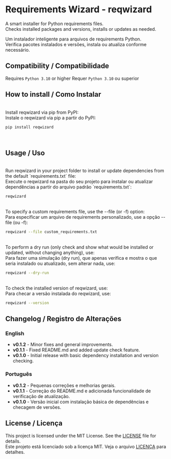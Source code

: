 # Requirements Wizard - reqwizard

A smart installer for Python requirements files.  
Checks installed packages and versions, installs or updates as needed.

Um instalador inteligente para arquivos de requirements Python.  
Verifica pacotes instalados e versões, instala ou atualiza conforme necessário.

## Compatibility / Compatibilidade

Requires `Python 3.10` or higher
Requer `Python 3.10` ou superior

## How to install / Como Instalar
<br>
Install reqwizard via pip from PyPI:<br>
Instale o reqwizard via pip a partir do PyPI:

```bash
pip install reqwizard
```
<br>

## Usage / Uso
<br>
Run reqwizard in your project folder to install or update dependencies from the default `requirements.txt` file:<br>  
Execute o reqwizard na pasta do seu projeto para instalar ou atualizar dependências a partir do arquivo padrão `requirements.txt`:

```bash
reqwizard
```  
<br>
To specify a custom requirements file, use the --file (or -f) option:<br> 
Para especificar um arquivo de requirements personalizado, use a opção --file (ou -f):

```bash
reqwizard --file custom_requirements.txt
```
<br>
To perform a dry run (only check and show what would be installed or updated, without changing anything), use:<br>  
 Para fazer uma simulação (dry run), que apenas verifica e mostra o que seria instalado ou atualizado, sem alterar nada, use:

```bash
reqwizard --dry-run
```
<br>
To check the installed version of reqwizard, use:<br> 
Para checar a versão instalada do reqwizard, use:

```bash
reqwizard --version
```

## Changelog / Registro de Alterações

### English
- **v0.1.2** - Minor fixes and general improvements.
- **v0.1.1** - Fixed README.md and added update check feature.
- **v0.1.0** - Initial release with basic dependency installation and version checking.

### Português
- **v0.1.2** - Pequenas correções e melhorias gerais.
- **v0.1.1** - Correção do README.md e adicionada funcionalidade de verificação de atualização.
- **v0.1.0** - Versão inicial com instalação básica de dependências e checagem de versões.

## License / Licença

This project is licensed under the MIT License. See the [LICENSE](https://github.com/mreddwolf/reqwizard/blob/main/LICENSE) file for details.  
Este projeto está licenciado sob a licença MIT. Veja o arquivo [LICENÇA](https://github.com/mreddwolf/reqwizard/blob/main/LICENSE) para detalhes.



